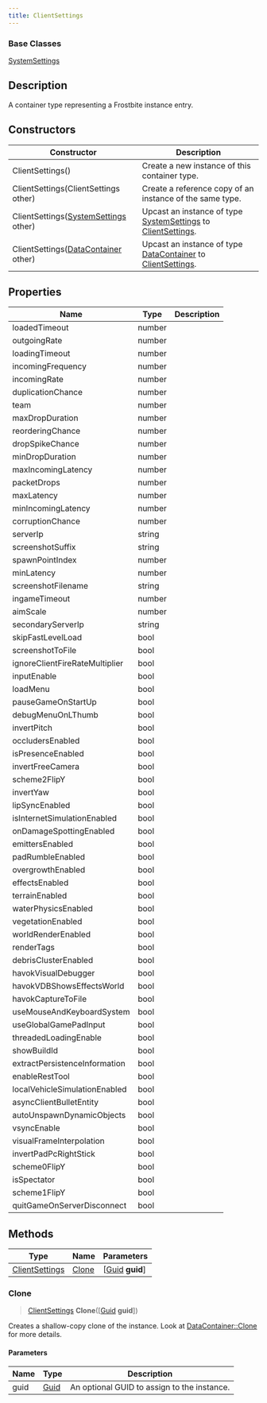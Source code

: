 ```yaml
---
title: ClientSettings
---
```

### Base Classes

[SystemSettings](/vext/ref/fb/systemsettings/)

## Description

A container type representing a Frostbite instance entry.

## Constructors

| Constructor                                                               | Description                                                                                                         |
| ------------------------------------------------------------------------- | ------------------------------------------------------------------------------------------------------------------- |
| ClientSettings()                                                          | Create a new instance of this container type.                                                                       |
| ClientSettings(ClientSettings other)                                      | Create a reference copy of an instance of the same type.                                                            |
| ClientSettings([SystemSettings](/vext/ref/fb/systemsettings/) other)                    | Upcast an instance of type [SystemSettings](/vext/ref/fb/systemsettings/) to [ClientSettings](/vext/ref/fb/clientsettings/).                    |
| ClientSettings([DataContainer](/vext/ref/shared/class/datacontainer) other) | Upcast an instance of type [DataContainer](/vext/ref/shared/class/datacontainer) to [ClientSettings](/vext/ref/fb/clientsettings/). |

## Properties

| Name                           | Type   | Description |
| ------------------------------ | ------ | ----------- |
| loadedTimeout                  | number |             |
| outgoingRate                   | number |             |
| loadingTimeout                 | number |             |
| incomingFrequency              | number |             |
| incomingRate                   | number |             |
| duplicationChance              | number |             |
| team                           | number |             |
| maxDropDuration                | number |             |
| reorderingChance               | number |             |
| dropSpikeChance                | number |             |
| minDropDuration                | number |             |
| maxIncomingLatency             | number |             |
| packetDrops                    | number |             |
| maxLatency                     | number |             |
| minIncomingLatency             | number |             |
| corruptionChance               | number |             |
| serverIp                       | string |             |
| screenshotSuffix               | string |             |
| spawnPointIndex                | number |             |
| minLatency                     | number |             |
| screenshotFilename             | string |             |
| ingameTimeout                  | number |             |
| aimScale                       | number |             |
| secondaryServerIp              | string |             |
| skipFastLevelLoad              | bool   |             |
| screenshotToFile               | bool   |             |
| ignoreClientFireRateMultiplier | bool   |             |
| inputEnable                    | bool   |             |
| loadMenu                       | bool   |             |
| pauseGameOnStartUp             | bool   |             |
| debugMenuOnLThumb              | bool   |             |
| invertPitch                    | bool   |             |
| occludersEnabled               | bool   |             |
| isPresenceEnabled              | bool   |             |
| invertFreeCamera               | bool   |             |
| scheme2FlipY                   | bool   |             |
| invertYaw                      | bool   |             |
| lipSyncEnabled                 | bool   |             |
| isInternetSimulationEnabled    | bool   |             |
| onDamageSpottingEnabled        | bool   |             |
| emittersEnabled                | bool   |             |
| padRumbleEnabled               | bool   |             |
| overgrowthEnabled              | bool   |             |
| effectsEnabled                 | bool   |             |
| terrainEnabled                 | bool   |             |
| waterPhysicsEnabled            | bool   |             |
| vegetationEnabled              | bool   |             |
| worldRenderEnabled             | bool   |             |
| renderTags                     | bool   |             |
| debrisClusterEnabled           | bool   |             |
| havokVisualDebugger            | bool   |             |
| havokVDBShowsEffectsWorld      | bool   |             |
| havokCaptureToFile             | bool   |             |
| useMouseAndKeyboardSystem      | bool   |             |
| useGlobalGamePadInput          | bool   |             |
| threadedLoadingEnable          | bool   |             |
| showBuildId                    | bool   |             |
| extractPersistenceInformation  | bool   |             |
| enableRestTool                 | bool   |             |
| localVehicleSimulationEnabled  | bool   |             |
| asyncClientBulletEntity        | bool   |             |
| autoUnspawnDynamicObjects      | bool   |             |
| vsyncEnable                    | bool   |             |
| visualFrameInterpolation       | bool   |             |
| invertPadPcRightStick          | bool   |             |
| scheme0FlipY                   | bool   |             |
| isSpectator                    | bool   |             |
| scheme1FlipY                   | bool   |             |
| quitGameOnServerDisconnect     | bool   |             |

## Methods

| Type                             | Name            | Parameters                                     |
| -------------------------------- | --------------- | ---------------------------------------------- |
| [ClientSettings](/vext/ref/fb/clientsettings/) | [Clone](#clone) | \[[Guid](/vext/ref/shared/class/guid) **guid**\] |

### Clone

> [ClientSettings](/vext/ref/fb/clientsettings/) **Clone**(\[[Guid](/vext/ref/shared/class/guid) **guid**\])

Creates a shallow-copy clone of the instance. Look at [DataContainer::Clone](/vext/ref/shared/class/datacontainer#clone) for more details.

#### Parameters

| Name | Type         | Description                                 |
| ---- | ------------ | ------------------------------------------- |
| guid | [Guid](/vext/ref/shared/class/guid/) | An optional GUID to assign to the instance. |
